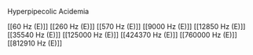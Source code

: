 Hyperpipecolic Acidemia

[[60 Hz (E)]]
[[260 Hz (E)]]
[[570 Hz (E)]]
[[9000 Hz (E)]]
[[12850 Hz (E)]]
[[35540 Hz (E)]]
[[125000 Hz (E)]]
[[424370 Hz (E)]]
[[760000 Hz (E)]]
[[812910 Hz (E)]]